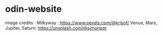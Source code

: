 # odin-website
image credits :
Milkyway : https://www.pexels.com/@krisof/
Venus, Mars, Jupiter, Saturn: https://unsplash.com/@simonppt